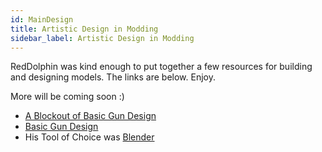```yaml
---
id: MainDesign
title: Artistic Design in Modding
sidebar_label: Artistic Design in Modding
---
```


RedDolphin was kind enough to put together a few resources for building and designing models. The links are below. Enjoy.

More will be coming soon :)

- [A Blockout of Basic Gun Design](https://www.artstation.com/artwork/EVJJbq)
- [Basic Gun Design](https://www.artstation.com/artwork/2xRrVB)
- His Tool of Choice was [Blender](https://www.blender.org/)